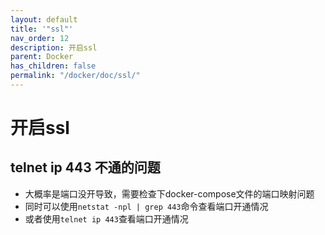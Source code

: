 ```yaml
---
layout: default
title: '"ssl"'
nav_order: 12
description: 开启ssl
parent: Docker
has_children: false
permalink: "/docker/doc/ssl/"
---
```


# 开启ssl

## telnet ip 443 不通的问题

- 大概率是端口没开导致，需要检查下docker-compose文件的端口映射问题
- 同时可以使用`netstat -npl | grep 443`命令查看端口开通情况
- 或者使用`telnet ip 443`查看端口开通情况

